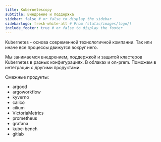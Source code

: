 ```yaml
---
title: Kubernetescopy
subtitle: Внедрение и поддержка
sidebar: false # or false to display the sidebar
sidebarlogo: fresh-white-alt # From (static/images/logo/)
include_footer: true # or false to display the footer
---
```


Kubernetes - основа современной технологичной компании. Так или иначе все процессы движутся вокруг него.

Мы занимаемся внедрением, поддержкой и защитой кластеров Kubernetes в разных конфигурациях. В облаках и on-prem. Поможем в интеграции с другими продуктами.

Смежные продукты:
- argocd
- argoworkflow
- kyverno
- calico
- cilium
- VictoriaMetrics
- prometheus
- grafana
- kube-bench
- gitlab